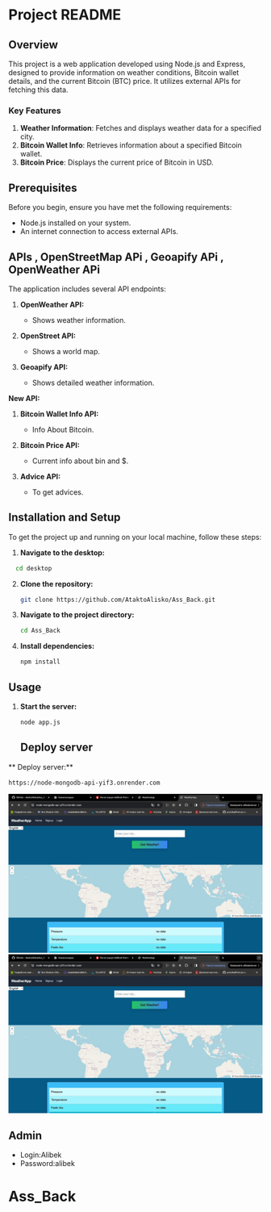 # Project README

## Overview

This project is a web application developed using Node.js and Express, designed to provide information on weather conditions, Bitcoin wallet details, and the current Bitcoin (BTC) price. It utilizes external APIs for fetching this data.

### Key Features

1. **Weather Information**: Fetches and displays weather data for a specified city.
2. **Bitcoin Wallet Info**: Retrieves information about a specified Bitcoin wallet.
3. **Bitcoin Price**: Displays the current price of Bitcoin in USD.

## Prerequisites

Before you begin, ensure you have met the following requirements:

- Node.js installed on your system.
- An internet connection to access external APIs.

## APIs , OpenStreetMap APi , Geoapify APi , OpenWeather APi

The application includes several API endpoints:

1. **OpenWeather API:**

   - Shows weather information.

2. **OpenStreet API:**

   - Shows a world map.

3. **Geoapify API:**

   - Shows detailed weather information.

**New API:**

1. **Bitcoin Wallet Info API:**

   - Info About Bitcoin.

2. **Bitcoin Price API:**

   - Current info about bin and $.

3. **Advice API:**
   - To get advices.

## Installation and Setup

To get the project up and running on your local machine, follow these steps:

1. **Navigate to the desktop:**

```bash
  cd desktop
```

2. **Clone the repository:**

   ```bash
   git clone https://github.com/AtaktoAlisko/Ass_Back.git
   ```

3. **Navigate to the project directory:**

   ```bash
   cd Ass_Back
   ```

4. **Install dependencies:**

   ```bash
   npm install
   ```

## Usage

1. **Start the server:**

   ```bash
   node app.js
   ```

   ## Deploy server

 ** Deploy server:**

   ```bash
  https://node-mongodb-api-yif3.onrender.com
   ```
![Image alt](https://github.com/AtaktoAlisko/Ass_Back/blob/main/msg1257622140-90479.jpg)
![Image alt](https://github.com/AtaktoAlisko/Ass_Back/blob/main/msg1257622140-90479.jpg)

## Admin

- Login:Alibek
- Password:alibek

# Ass_Back
